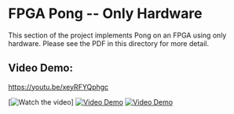# FPGA Pong -- Only Hardware
This section of the project implements Pong on an FPGA using only hardware. Please see the PDF in this directory for more detail.

## Video Demo:

https://youtu.be/xeyRFYQphgc

[![Watch the video](https://youtu.be/xeyRFYQphgc)]
[![Video Demo](https://img.youtube.com/vi/VIDEO_ID/maxresdefault.jpg)]([https://youtu.be/VIDEO_ID](https://youtu.be/xeyRFYQphgc))
[![Video Demo](https://img.youtube.com/vi/VIDEO_ID/maxresdefault.jpg)]([https://youtu.be/VIDEO_ID](https://youtu.be/xeyRFYQphgc))
